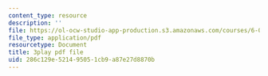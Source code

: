 ```yaml
---
content_type: resource
description: ''
file: https://ol-ocw-studio-app-production.s3.amazonaws.com/courses/6-046j-design-and-analysis-of-algorithms-spring-2015/286c129e521495051cb9a87e27d8870b_ZLOhV4XQ_tI.pdf
file_type: application/pdf
resourcetype: Document
title: 3play pdf file
uid: 286c129e-5214-9505-1cb9-a87e27d8870b
---
```

